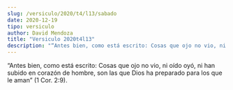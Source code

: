 ```yaml
---
slug: /versiculo/2020/t4/l13/sabado
date: 2020-12-19
tipo: versiculo
author: David Mendoza
title: "Versiculo 2020t4l13"
description: "“Antes bien, como está escrito: Cosas que ojo no vio, ni oído oyó, ni han subido en corazón de hombre, son las que Dios ha preparado para los que le aman” (1 Cor. 2:9)."
---
```


“Antes bien, como está escrito:
Cosas que ojo no vio, ni oído oyó, ni han subido en
corazón de hombre, son las que Dios ha preparado para los que le
aman” (1 Cor. 2:9).

